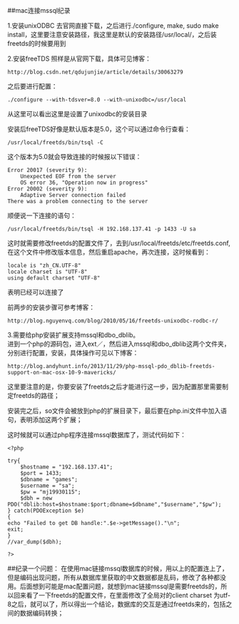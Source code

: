 ##mac连接mssql纪录

1.安装unixODBC
去官网直接下载，之后进行./configure, make, sudo make install，这里要注意安装路径，我这里是默认的安装路径/usr/local/，之后装freetds的时候要用到


2.安装freeTDS
照样是从官网下载，具体可见博客：  

	http://blog.csdn.net/qdujunjie/article/details/30063279   
之后要进行配置：  

	./configure --with-tdsver=8.0 --with-unixodbc=/usr/local  
从这里可以看出这里是设置了unixodbc的安装目录



安装后freeTDS好像是默认版本是5.0，这个可以通过命令行查看：  

	/usr/local/freetds/bin/tsql -C  
	
这个版本为5.0就会导致连接的时候报以下错误：  

	Error 20017 (severity 9):
		Unexpected EOF from the server
		OS error 36, "Operation now in progress"
	Error 20002 (severity 9):
		Adaptive Server connection failed
	There was a problem connecting to the server

顺便说一下连接的语句：  

	/usr/local/freetds/bin/tsql -H 192.168.137.41 -p 1433 -U sa

这时就需要修改freetds的配置文件了，去到/usr/local/freetds/etc/freetds.conf,在这个文件中修改版本信息，然后重启apache，再次连接，这时候看到：  

	locale is "zh_CN.UTF-8"
	locale charset is "UTF-8"
	using default charset "UTF-8"
	
表明已经可以连接了

前两步的安装步骤可参考博客：  

	http://blog.nguyenvq.com/blog/2010/05/16/freetds-unixodbc-rodbc-r/


3.需要给php安装扩展支持mssql和dbo\_dblib。  
进到一个php的源码包，进入ext／，然后进入mssql和dbo\_dblib这两个文件夹，分别进行配置，安装，具体操作可见以下博客：  
  
	http://blog.andyhunt.info/2013/11/29/php-mssql-pdo_dblib-freetds-support-on-mac-osx-10-9-mavericks/  
这里要注意的是，你要安装了freetds之后才能进行这一步，因为配置那里需要制定freetds的路径；

安装完之后，so文件会被放到php的扩展目录下，最后要在php.ini文件中加入语句，表明添加这两个扩展；


这时候就可以通过php程序连接mssql数据库了，测试代码如下：  

	<?php
	
	try{
	    $hostname = "192.168.137.41";
	    $port = 1433;
	    $dbname = "games";
	    $username = "sa";
	    $pw = "mj19930115";
	    $dbh = new PDO("dblib:host=$hostname:$port;dbname=$dbname","$username","$pw");
	} catch(PDOException $e)
	{
	echo "Failed to get DB handle:".$e->getMessage()."\n";
	exit;
	}
	//var_dump($dbh);
	
	?>
	
	
	
##纪录一个问题：
在使用mac链接mssql数据库的时候，用以上的配置连上了，但是编码出现问题，所有从数据库里获取的中文数据都是乱码，修改了各种都没用。后面想到可能是mac配置问题，就想到mac链接mssql是需要freetds的，所以回来看了一下freetds的配置文件，在里面修改了全局对的client charset 为utf-8之后，就可以了，所以得出一个结论，数据库的交互是通过freetds来的，包括之间的数据编码转换；


